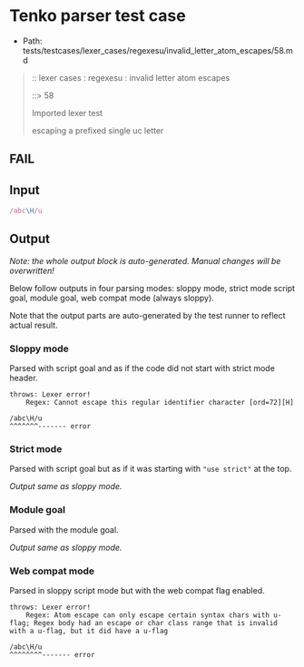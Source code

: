 # Tenko parser test case

- Path: tests/testcases/lexer_cases/regexesu/invalid_letter_atom_escapes/58.md

> :: lexer cases : regexesu : invalid letter atom escapes
>
> ::> 58
>
> Imported lexer test
>
> escaping a prefixed single uc letter

## FAIL

## Input

`````js
/abc\H/u
`````

## Output

_Note: the whole output block is auto-generated. Manual changes will be overwritten!_

Below follow outputs in four parsing modes: sloppy mode, strict mode script goal, module goal, web compat mode (always sloppy).

Note that the output parts are auto-generated by the test runner to reflect actual result.

### Sloppy mode

Parsed with script goal and as if the code did not start with strict mode header.

`````
throws: Lexer error!
    Regex: Cannot escape this regular identifier character [ord=72][H]

/abc\H/u
^^^^^^^------- error
`````

### Strict mode

Parsed with script goal but as if it was starting with `"use strict"` at the top.

_Output same as sloppy mode._

### Module goal

Parsed with the module goal.

_Output same as sloppy mode._

### Web compat mode

Parsed in sloppy script mode but with the web compat flag enabled.

`````
throws: Lexer error!
    Regex: Atom escape can only escape certain syntax chars with u-flag; Regex body had an escape or char class range that is invalid with a u-flag, but it did have a u-flag

/abc\H/u
^^^^^^^^------- error
`````

